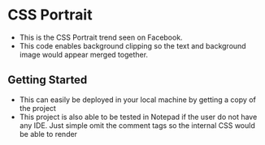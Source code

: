 # CSS Portrait

- This is the CSS Portrait trend seen on Facebook. 
- This code enables background clipping so the text and background image would 
  appear merged together.

## Getting Started

- This can easily be deployed in your local machine by getting a copy of the project
- This project is also able to be tested in Notepad if the user do not have any IDE. 
  Just simple omit the comment tags so the internal CSS would be able to render
  
